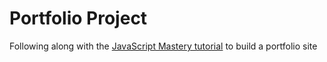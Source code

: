 # Portfolio Project

Following along with the [JavaScript Mastery tutorial](https://www.youtube.com/watch?v=3HNyXCPDQ7Q) to build a portfolio site
